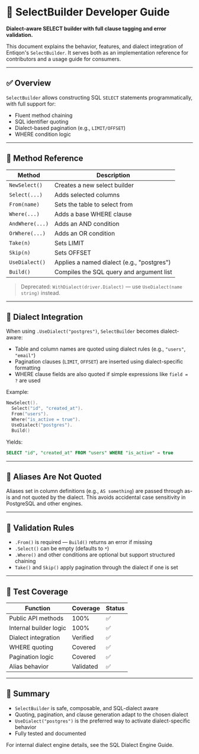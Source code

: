 # 📘 SelectBuilder Developer Guide
**Dialect-aware SELECT builder with full clause tagging and error validation.**


This document explains the behavior, features, and dialect integration of Entiqon's `SelectBuilder`. It serves both as an implementation reference for contributors and a usage guide for consumers.

---

## ✅ Overview

`SelectBuilder` allows constructing SQL `SELECT` statements programmatically, with full support for:

* Fluent method chaining
* SQL identifier quoting
* Dialect-based pagination (e.g., `LIMIT/OFFSET`)
* WHERE condition logic

---

## 🧱 Method Reference

| Method          | Description                                |
|-----------------|--------------------------------------------|
| `NewSelect()`   | Creates a new select builder               |
| `Select(...)`   | Adds selected columns                      |
| `From(name)`    | Sets the table to select from              |
| `Where(...)`    | Adds a base WHERE clause                   |
| `AndWhere(...)` | Adds an AND condition                      |
| `OrWhere(...)`  | Adds an OR condition                       |
| `Take(n)`       | Sets LIMIT                                 |
| `Skip(n)`       | Sets OFFSET                                |
| `UseDialect()`  | Applies a named dialect (e.g., "postgres") |
| `Build()`       | Compiles the SQL query and argument list   |

> Deprecated: `WithDialect(driver.Dialect)` — use `UseDialect(name string)` instead.

---

## 🧩 Dialect Integration

When using `.UseDialect("postgres")`, `SelectBuilder` becomes dialect-aware:

* Table and column names are quoted using dialect rules (e.g., `"users"`, `"email"`)
* Pagination clauses (`LIMIT`, `OFFSET`) are inserted using dialect-specific formatting
* WHERE clause fields are also quoted if simple expressions like `field = ?` are used

Example:

```go
NewSelect().
  Select("id", "created_at").
  From("users").
  Where("is_active = true").
  UseDialect("postgres").
  Build()
```

Yields:

```sql
SELECT "id", "created_at" FROM "users" WHERE "is_active" = true
```

---

## 🚫 Aliases Are Not Quoted

Aliases set in column definitions (e.g., `AS something`) are passed through as-is and not quoted by the dialect. This avoids accidental case sensitivity in PostgreSQL and other engines.

---

## 🧪 Validation Rules

* `.From()` is required — `Build()` returns an error if missing
* `.Select()` can be empty (defaults to `*`)
* `.Where()` and other conditions are optional but support structured chaining
* `Take()` and `Skip()` apply pagination through the dialect if one is set

---

## 🧪 Test Coverage

| Function               | Coverage  | Status |
|------------------------|-----------|--------|
| Public API methods     | 100%      | ✅      |
| Internal builder logic | 100%      | ✅      |
| Dialect integration    | Verified  | ✅      |
| WHERE quoting          | Covered   | ✅      |
| Pagination logic       | Covered   | ✅      |
| Alias behavior         | Validated | ✅      |

---

## 📌 Summary

* `SelectBuilder` is safe, composable, and SQL-dialect aware
* Quoting, pagination, and clause generation adapt to the chosen dialect
* `UseDialect("postgres")` is the preferred way to activate dialect-specific behavior
* Fully tested and documented

For internal dialect engine details, see the SQL Dialect Engine Guide.